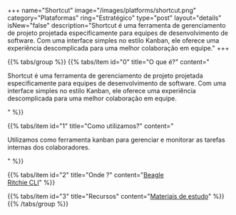 +++
name="Shortcut"
image="/images/platforms/shortcut.png"
category="Plataformas"
ring="Estratégico"
type="post"
layout="details"
isNew="false"
description="Shortcut é uma ferramenta de gerenciamento de projeto projetada especificamente para equipes de desenvolvimento de software. Com uma interface simples no estilo Kanban, ele oferece uma experiência descomplicada para uma melhor colaboração em equipe."
+++

{{% tabs/group %}}
  {{% tabs/item id="0" title="O que é?" content="<p>Shortcut é uma ferramenta de gerenciamento de projeto projetada especificamente para equipes de desenvolvimento de software. Com uma interface simples no estilo Kanban, ele oferece uma experiência descomplicada para uma melhor colaboração em equipe.</p>" %}}

  {{% tabs/item id="1" title="Como utilizamos?" content="<p>Utilizamos como ferramenta kanban para gerenciar e monitorar as tarefas internas dos colaboradores.</p>" %}}

  {{% tabs/item id="2" title="Onde ?" content="<a href='https://usebeagle.io/' target='_blank'>Beagle</a><br /><a href='https://ritchiecli.io/' target='_blank'>Ritchie CLI</a>" %}}

  {{% tabs/item id="3" title="Recursos" content="<a href='https://shortcut.com/webinars' target='_blank'>Materiais de estudo</a>" %}}
{{% /tabs/group %}}
